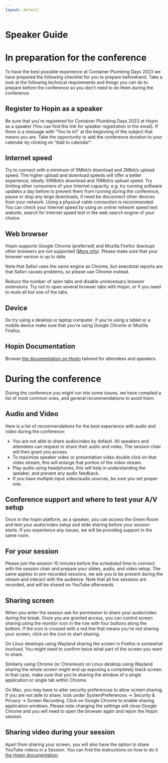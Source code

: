 ```yaml
---
layout: default
---
```


# Speaker Guide 

# In preparation for the conference
To have the best possible experience at Container Plumbing Days 2023 we have prepared the following checklist for you to prepare beforehand. Take a look at the following technical requirements and things you can do to prepare before the conference so you don't need to do them during the conference.

## Register to Hopin as a speaker
Be sure that you're registered for Container Plumbing Days 2023 at Hopin as a speaker (You can find the link for speaker registration in the email). If there is a message with "You're in!" at the beginning of the subject that means you are. Take the opportunity to add the conference duration to your calendar by clicking on "Add to calendar".

## Internet speed
Try to connect with a minimum of 5Mbit/s download and 2Mbit/s upload speed. The higher upload and download speeds will offer a better experience, ideally 30Mbit/s download and 10Mbit/s upload speed. Try limiting other consumers of your Internet capacity, e.g. try running software updates a day before to prevent them from running during the conference, pause or stop any large downloads, if need be disconnect other devices from your network. Using a physical cable connection is recommended. You can check your Internet speed by using an online network speed test website, search for Internet speed test in the web search engine of your choice.

## Web browser
Hopin supports Google Chrome (preferred) and Mozilla Firefox (backup) other browsers are not supported ([More info](https://support.hopin.com/hc/en-us/articles/360056078872-Browser-Compatibility-for-online-events-on-Hopin)). Please make sure that your browser version is up to date.

Note that Safari uses the same engine as Chrome, but anecdotal reports are that Safari causes problems, so please use Chrome instead.

Reduce the number of open tabs and disable unnecessary browser extensions. Try not to open several browser tabs with Hopin, or if you need to mute all but one of the tabs.

## Device
Do try using a desktop or laptop computer, if you're using a tablet or a mobile device make sure that you're using Google Chrome or Mozilla Firefox.

## Hopin Documentation
Browse [the documentation on Hopin](https://support.hopin.com/hc/en-us) tailored for attendees and speakers.

# During the conference
During the conference you might run into some issues, we have compiled a list of most common ones, and general recommendations to avoid them.

## Audio and Video
Here is a list of recommendations for the best experience with audio and video during the conference:

* You are not able to share audio/video by default. All speakers and attendees can request to share their audio and video. The session chair will then grant you access.
* To maximize speaker video or presentation video double click on that video stream, this will enlarge that portion of the video stream.
* Play audio using headphones, this will help in understanding the speaker, and prevent any audio feedback.
* If you have multiple input video/audio sources, be sure you set proper one.

## Conference support and where to test your A/V setup
Once in the hopin platform, as a speaker, you can access the Green Room and test your audio/video setup and slide sharing before your session starts. If you experience any issues, we will be providing support in the same room.

## For your session
Please join the session 10 minutes before the scheduled time to connect with the session chair and prepare your slides, audio, and video setup. The same applies to pre-recorded sessions, we ask you to be present during the stream and interact with the audience. Note that all live sessions are recorded, and will be shared on YouTube afterwards.

## Sharing screen
When you enter the session ask for permission to share your audio/video during the break. Once you are granted access, you can control screen sharing using the monitor icon in the row with four buttons along the bottom. If the icon is crossed with a red line that means you're not sharing your screen, click on the icon to start sharing.

On Linux desktops using Wayland sharing the screen in Firefox is somewhat involved. You might need to confirm twice what part of the screen you want to share.

Similarly using Chrome (or Chromium) on Linux desktop using Wayland sharing the whole screen might end up exposing a completely black screen. In that case, make sure that you're sharing the window of a single application or single tab within Chrome.

On Mac, you may have to alter security preferences to allow screen sharing. If you are not able to share, look under SystemPreferences → Security & Privacy → Screen Recording. Click on Google Chrome to enable sharing application windows. Please note changing the settings will close Google Chrome and you will need to open the browser again and rejoin the Hopin session.

## Sharing video during your session
Apart from sharing your screen, you will also have the option to share YouTube videos in a Session. You can find the instructions on how to do it [the Hopin documentation](https://support.hopin.com/hc/en-us/articles/360056080452-How-to-use-YouTube-Sharing-in-Sessions).


